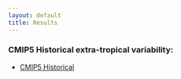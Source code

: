 ```yaml
---
layout: default
title: Results
---
```


### CMIP5 Historical extra-tropical variability:  

* [CMIP5 Historical](https://oceanonly.llnl.gov/lee1043/web/variability_mode/ "statistical summaries and diagnostics")

